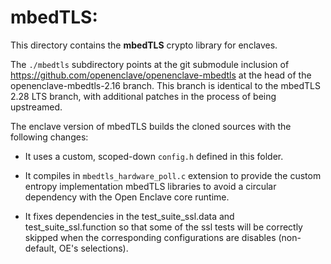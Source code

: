 mbedTLS:
========

This directory contains the **mbedTLS** crypto library for enclaves.

The `./mbedtls` subdirectory points at the git submodule inclusion of
https://github.com/openenclave/openenclave-mbedtls at the head of the
openenclave-mbedtls-2.16 branch. This branch is identical to the mbedTLS
2.28 LTS branch, with additional patches in the process of being upstreamed.

The enclave version of mbedTLS builds the cloned sources with the following
changes:

- It uses a custom, scoped-down `config.h` defined in this folder.

- It compiles in `mbedtls_hardware_poll.c` extension to provide the custom
  entropy implementation mbedTLS libraries to avoid a circular dependency
  with the Open Enclave core runtime.

- It fixes dependencies in the test_suite_ssl.data and test_suite_ssl.function so
  that some of the ssl tests will be correctly skipped when the corresponding configurations are disables (non-default, OE's selections).
